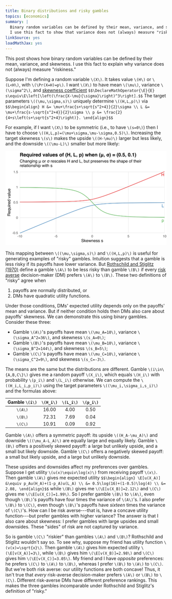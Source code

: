 ```yaml
---
title: Binary distributions and risky gambles
topics: [economics]
summary: |
  Binary random variables can be defined by their mean, variance, and skewness.
  I use this fact to show that variance does not (always) measure "riskiness."
linkSource: yes
loadMathJax: yes
---
```


This post shows how binary random variables can be defined by their mean, variance, and skewness.
I use this fact to explain why variance does not (always) measure "riskiness."

Suppose I'm defining a random variable `\(X\)`.
It takes value `\(H\)` or `\(L<H\)`, with `\(\Pr(X=H)=p\)`.
I want `\(X\)` to have mean `\(\mu\)`, variance `\(\sigma^2\)`, and [skewness coefficient](https://en.wikipedia.org/wiki/Skewness#Fisher's_moment_coefficient_of_skewness)
`$$\DeclareMathOperator{\E}{E}
s\equiv\E\left[\left(\frac{X-\mu}{\sigma}\right)^3\right].$$`
The target parameters `\((\mu,\sigma,s)\)` uniquely determine `\((H,L,p)\)` via
`$$\begin{align}
H &= \mu+\frac{s+\sqrt{s^2+4}}{2}\sigma \\
L &= \mu+\frac{s-\sqrt{s^2+4}}{2}\sigma \\
p &= \frac{2}{4+s\left(s+\sqrt{s^2+4}\right)}.
\end{align}$$`

For example, if I want `\(X\)` to be symmetric (i.e., to have `\(s=0\)`) then I have to choose `\((H,L,p)=(\mu+\sigma,\mu-\sigma,0.5)\)`.
Increasing the target skewness `\(s\)` makes the upside `\((H-\mu)\)` larger but less likely, and the downside `\((\mu-L)\)` smaller but more likely:

![](figures/required-values-1.svg)

This mapping between `\((\mu,\sigma,s)\)` and `\((H,L,p)\)` is useful for generating examples of "risky" gambles.
Intuition suggests that a gamble is less risky if its payoffs have lower variance.
But [Rothschild and Stiglitz (1970)](https://doi.org/10.1016/0022-0531(70)90038-4) define a gamble `\(A\)` to be less risky than gamble `\(B\)` if every [risk averse](https://en.wikipedia.org/wiki/Risk_aversion) decision-maker (DM) prefers `\(A\)` to `\(B\)`.
These two definitions of "risky" agree when

1. payoffs are normally distributed, or
2. DMs have quadratic utility functions.

Under those conditions, DMs' expected utility depends only on the payoffs' mean and variance.
But if neither condition holds then DMs also care about payoffs' skewness.
We can demonstrate this using binary gambles.
Consider these three:

* Gamble `\(A\)`'s payoffs have mean `\(\mu_A=10\)`, variance `\(\sigma_A^2=36\)`, and skewness `\(s_A=0\)`;
* Gamble `\(B\)`'s payoffs have mean `\(\mu_B=10\)`, variance `\(\sigma_B^2=144\)`, and skewness `\(s_B=5\)`;
* Gamble `\(C\)`'s payoffs have mean `\(\mu_C=10\)`, variance `\(\sigma_C^2=9\)`, and skewness `\(s_C=-3\)`.

The means are the same but the distributions are different.
Gamble `\(i\in\{A,B,C\}\)` gives me a random payoff `\(X_i\)`, which equals `\(H_i\)` with probability `\(p_i\)` and `\(L_i\)` otherwise.
We can compute the `\((H_i,L_i,p_i)\)` using the target parameters `\((\mu_i,\sigma_i,s_i)\)` and the formulas above:

| Gamble `\(i\)` | `\(H_i\)` | `\(L_i\)` | `\(p_i\)` |
|:----------:|:-----:|:-----:|:-----:|
|    `\(A\)`     | 16.00 | 4.00  | 0.50  |
|    `\(B\)`     | 72.31 | 7.69  | 0.04  |
|    `\(C\)`     | 10.91 | 0.09  | 0.92  |

Gamble `\(A\)` offers a symmetric payoff: its upside `\((H_A-\mu_A)\)` and downside `\((\mu_A-L_A)\)` are equally large and equally likely.
Gamble `\(B\)` offers a positively skewed payoff: a large but unlikely upside, and a small but likely downside.
Gamble `\(C\)` offers a negatively skewed payoff: a small but likely upside, and a large but unlikely downside.

These upsides and downsides affect my preferences over gambles.
Suppose I get utility `\(u(x)\equiv\log(x)\)` from receiving payoff `\(x\)`.
Then gamble `\(A\)` gives me expected utility
`$$\begin{align}
\E[u(X_A)]
&\equiv p_Au(H_A)+(1-p_A)u(L_A) \\
&= 0.5\log(16)+(1-0.5)\log(4) \\
&= 2.08,
\end{align}$$`
while `\(B\)` gives me `\(\E[u(X_B)]=2.12\)` and `\(C\)` gives me `\(\E[u(X_C)]=1.99\)`.
So I prefer gamble `\(B\)` to `\(A\)`, even though `\(B\)`'s payoffs have four times the variance of `\(A\)`'s.
I also prefer `\(B\)` to `\(C\)`, even though `\(B\)`'s payoffs have *sixteen* times the variance of `\(C\)`'s.
How can I be risk averse---that is, have a concave utility function---but prefer gambles with higher variance?
The answer is that I also care about skewness: I prefer gambles with large upsides and small downsides.
These "sides" of risk are not captured by variance.

So is gamble `\(C\)` "riskier" than gambles `\(A\)` and `\(B\)`?
Rothschild and Stiglitz wouldn't say so.
To see why, suppose my friend has utility function `\(v(x)=\sqrt{x}\)`.
Then gamble `\(A\)` gives him expected utility `\(\E[v(X_A)]=3\)`, while `\(B\)` gives him `\(\E[v(X_B)]=2.98\)` and `\(C\)` gives him `\(\E[v(X_C)]=3.05\)`.
My friend and I have *opposite* preferences: he prefers `\(C\)` to `\(A\)` to `\(B\)`, whereas I prefer `\(B\)` to `\(A\)` to `\(C\)`.
But we're both risk averse: our utility functions are both concave!
Thus, it isn't true that *every* risk-averse decision-maker prefers `\(A\)` or `\(B\)` to `\(C\)`.
Different risk-averse DMs have different preference rankings.
This makes the three gambles incomparable under Rothschild and Stiglitz's definition of "risky."

